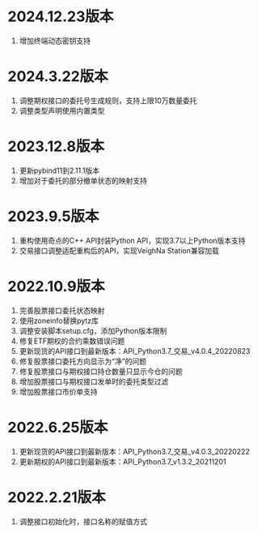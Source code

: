 # 2024.12.23版本

1. 增加终端动态密钥支持

# 2024.3.22版本

1. 调整期权接口的委托号生成规则，支持上限10万数量委托
2. 调整类型声明使用内置类型

# 2023.12.8版本

1. 更新pybind11到2.11.1版本
2. 增加对于委托的部分撤单状态的映射支持

# 2023.9.5版本

1. 重构使用奇点的C++ API封装Python API，实现3.7以上Python版本支持
2. 交易接口调整适配重构后的API，实现VeighNa Station兼容加载

# 2022.10.9版本

1. 完善股票接口委托状态映射
2. 使用zoneinfo替换pytz库
3. 调整安装脚本setup.cfg，添加Python版本限制
4. 修复ETF期权的合约乘数错误问题
5. 更新现货的API接口到最新版本：API_Python3.7_交易_v4.0.4_20220823
6. 修复股票接口委托方向显示为“净”的问题
7. 修复股票接口与期权接口持仓数量只显示今仓的问题
8. 增加股票接口与期权接口发单时的委托类型过滤
9. 增加股票接口市价单支持

# 2022.6.25版本

1. 更新现货的API接口到最新版本：API_Python3.7_交易_v4.0.3_20220222
2. 更新期权的API接口到最新版本：API_Python3.7_v1.3.2_20211201

# 2022.2.21版本

1. 调整接口初始化时，接口名称的赋值方式
